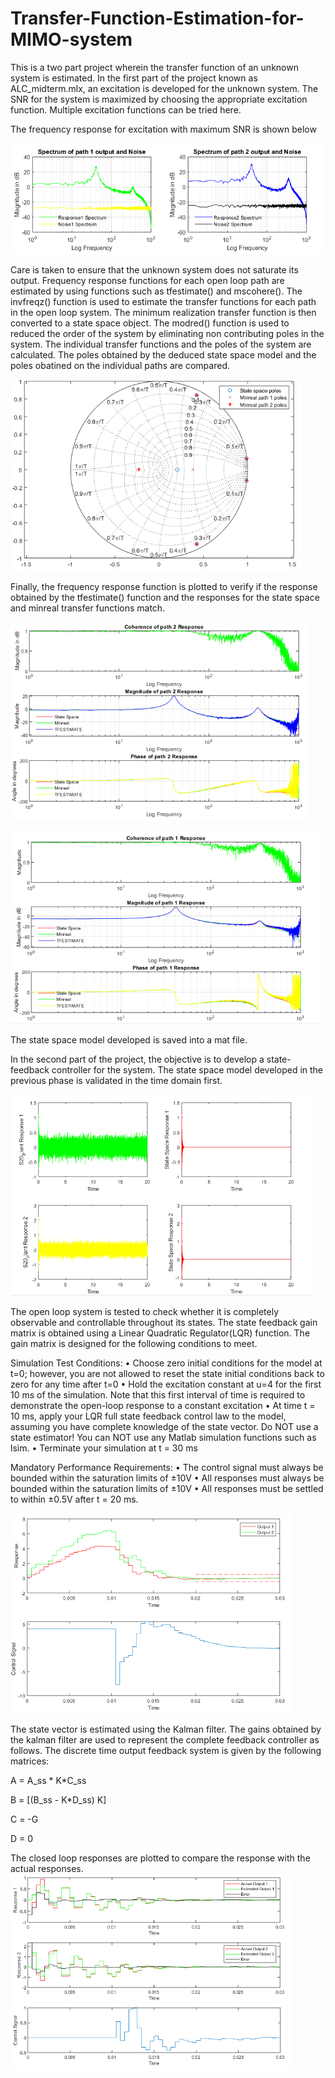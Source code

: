 # Transfer-Function-Estimation-for-MIMO-system

This is a two part project wherein the transfer function of an unknown system is estimated.
In the first part of the project known as ALC_midterm.mlx, an excitation is developed for the unknown system.
The SNR for the system is maximized by choosing the appropriate excitation function. Multiple excitation functions can be tried here.

The frequency response for excitation with maximum SNR is shown below

![alt tag](https://github.com/rohitmurali8/Transfer-Function-Estimation-for-MIMO-system/blob/master/EXCITATION_RESPONSE.PNG)

Care is taken to ensure that the unknown system does not saturate its output.
Frequency response functions for each open loop path are estimated by using functions such as tfestimate() and mscohere().
The invfreqz() function is used to estimate the transfer functions for each path in the open loop system. 
The minimum realization transfer function is then converted to a state space object. The modred() function is used to reduced the order of the system by eliminating non contributing poles in the system.
The individual transfer functions and the poles of the system are calculated. The poles obtained by the deduced state space model and the poles obatined on the individual paths are compared.

![alt tag](https://github.com/rohitmurali8/Transfer-Function-Estimation-for-MIMO-system/blob/master/POLE_ESTIMATION.PNG)

Finally, the frequency response function is plotted to verify if the response obtained by the tfestimate() function and the responses for the state space and minreal transfer functions match.


![alt tag](https://github.com/rohitmurali8/Transfer-Function-Estimation-for-MIMO-system/blob/master/PATH2_RESPONSE.PNG)

![alt tag](https://github.com/rohitmurali8/Transfer-Function-Estimation-for-MIMO-system/blob/master/PATH1_RESPONSE.PNG)


The state space model developed is saved into a mat file.

In the second part of the project, the objective is to develop a state-feedback controller for the system. 
The state space model developed in the previous phase is validated in the time domain first.

![alt tag](https://github.com/rohitmurali8/Transfer-Function-Estimation-for-MIMO-system/blob/master/SS_VALIDATION.PNG)

The open loop system is tested to check whether it is completely observable and controllable throughout its states. 
The state feedback gain matrix is obtained using a Linear Quadratic Regulator(LQR) function. The gain matrix is designed for the following conditions to meet.

Simulation Test Conditions:
• Choose zero initial conditions for the model at t=0; however, you are not allowed to reset the state initial conditions back to zero for any time after t=0
• Hold the excitation constant at u=4 for the first 10 ms of the simulation. Note that this first interval of time is required to demonstrate the open-loop response to a constant excitation
• At time t = 10 ms, apply your LQR full state feedback control law to the model, assuming you have complete knowledge of the state vector. Do NOT use a state estimator! You can NOT use any Matlab simulation functions such as lsim.
• Terminate your simulation at t = 30 ms

Mandatory Performance Requirements:
• The control signal must always be bounded within the saturation limits of ±10V
• All responses must always be bounded within the saturation limits of ±10V
• All responses must be settled to within ±0.5V after t = 20 ms.

![alt tag](https://github.com/rohitmurali8/Transfer-Function-Estimation-for-MIMO-system/blob/master/LQR.PNG)


The state vector is estimated using the Kalman filter. The gains obtained by the kalman filter are used to represent the complete feedback controller as follows. 
The discrete time output feedback system is given by the following matrices:

A = A_ss * K*C_ss

B = [(B_ss - K*D_ss) K]

C = -G

D = 0

The closed loop responses are plotted to compare the response with the actual responses. 
![alt tag](https://github.com/rohitmurali8/Transfer-Function-Estimation-for-MIMO-system/blob/master/KALMAN.PNG)
